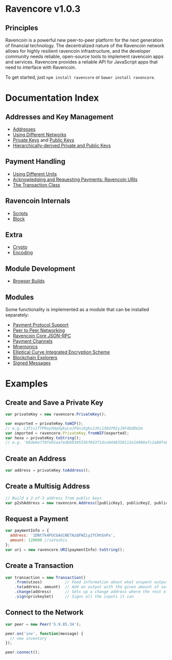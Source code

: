 # Ravencore v1.0.3

## Principles

Ravencoin is a powerful new peer-to-peer platform for the next generation of financial technology. The decentralized nature of the Ravencoin network allows for highly resilient ravencoin infrastructure, and the developer community needs reliable, open-source tools to implement ravencoin apps and services. Ravencore provides a reliable API for JavaScript apps that need to interface with Ravencoin.

To get started, just `npm install ravencore` or `bower install ravencore`.

# Documentation Index

## Addresses and Key Management

* [Addresses](address.md)
* [Using Different Networks](networks.md)
* [Private Keys](privatekey.md) and [Public Keys](publickey.md)
* [Hierarchically-derived Private and Public Keys](hierarchical.md)

## Payment Handling
* [Using Different Units](unit.md)
* [Acknowledging and Requesting Payments: Ravencoin URIs](uri.md)
* [The Transaction Class](transaction.md)

## Ravencoin Internals
* [Scripts](script.md)
* [Block](block.md)

## Extra
* [Crypto](crypto.md)
* [Encoding](encoding.md)

## Module Development
* [Browser Builds](browser.md)

## Modules

Some functionality is implemented as a module that can be installed separately:

* [Payment Protocol Support](https://github.com/RavenDevKit/ravencore-payment-protocol)
* [Peer to Peer Networking](https://github.com/RavenDevKit/ravencore-p2p)
* [Ravencoin Core JSON-RPC](https://github.com/RavenDevKit/ravend-rpc)
* [Payment Channels](https://github.com/RavenDevKit/ravencore-channel)
* [Mnemonics](https://github.com/RavenDevKit/ravencore-mnemonic)
* [Elliptical Curve Integrated Encryption Scheme](https://github.com/RavenDevKit/ravencore-ecies)
* [Blockchain Explorers](https://github.com/RavenDevKit/ravencore-explorers)
* [Signed Messages](https://github.com/RavenDevKit/ravencore-message)

# Examples

## Create and Save a Private Key

```javascript
var privateKey = new ravencore.PrivateKey();

var exported = privateKey.toWIF();
// e.g. L3T1s1TYP9oyhHpXgkyLoJFGniEgkv2Jhi138d7R2yJ9F4QdDU2m
var imported = ravencore.PrivateKey.fromWIF(exported);
var hexa = privateKey.toString();
// e.g. 'b9de6e778fe92aa7edb69395556f843f1dce0448350112e14906efc2a80fa61a'
```

## Create an Address

```javascript
var address = privateKey.toAddress();
```

## Create a Multisig Address

```javascript
// Build a 2-of-3 address from public keys
var p2shAddress = new ravencore.Address([publicKey1, publicKey2, publicKey3], 2);
```

## Request a Payment

```javascript
var paymentInfo = {
  address: '1DNtTk4PUCGAdiNETAzQFWZiy2fCHtGnPx',
  amount: 120000 //satoshis
};
var uri = new ravencore.URI(paymentInfo).toString();
```

## Create a Transaction

```javascript
var transaction = new Transaction()
    .from(utxos)          // Feed information about what unspent outputs one can use
    .to(address, amount)  // Add an output with the given amount of satoshis
    .change(address)      // Sets up a change address where the rest of the funds will go
    .sign(privkeySet)     // Signs all the inputs it can
```

## Connect to the Network

```javascript
var peer = new Peer('5.9.85.34');

peer.on('inv', function(message) {
  // new inventory
});

peer.connect();
```

